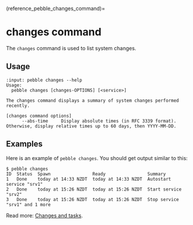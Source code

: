 (reference_pebble_changes_command)=
# changes command

The `changes` command is used to list system changes.

## Usage

<!-- START AUTOMATED OUTPUT -->
```{terminal}
:input: pebble changes --help
Usage:
  pebble changes [changes-OPTIONS] [<service>]

The changes command displays a summary of system changes performed recently.

[changes command options]
      --abs-time     Display absolute times (in RFC 3339 format). Otherwise, display relative times up to 60 days, then YYYY-MM-DD.
```
<!-- END AUTOMATED OUTPUT -->

## Examples

Here is an example of `pebble changes`. You should get output similar to this:

```
$ pebble changes
ID  Status  Spawn                Ready                Summary
1   Done    today at 14:33 NZDT  today at 14:33 NZDT  Autostart service "srv1"
2   Done    today at 15:26 NZDT  today at 15:26 NZDT  Start service "srv2"
3   Done    today at 15:26 NZDT  today at 15:26 NZDT  Stop service "srv1" and 1 more
```

Read more: [Changes and tasks](../changes-and-tasks.md).
